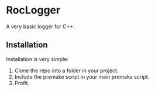 # RocLogger

A very basic logger for C++.


## Installation

Installation is very simple:
1) Clone the repo into a folder in your project.
2) Include the premake script in your main premake script.
3) Profit.
